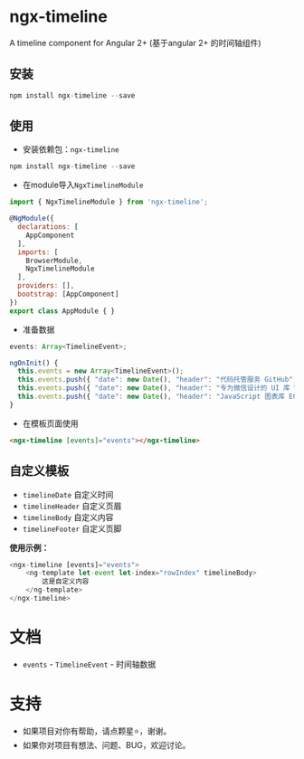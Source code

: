 # ngx-timeline
A timeline component for Angular 2+ (基于angular 2+ 的时间轴组件)

## 安装

```javascript
npm install ngx-timeline --save
```

## 使用
- 安装依赖包：`ngx-timeline`

```javascript
npm install ngx-timeline --save
```

- 在module导入`NgxTimelineModule`

```javascript
import { NgxTimelineModule } from 'ngx-timeline';

@NgModule({
  declarations: [
    AppComponent
  ],
  imports: [
    BrowserModule,
    NgxTimelineModule
  ],
  providers: [],
  bootstrap: [AppComponent]
})
export class AppModule { }
```

- 准备数据

```javascript
events: Array<TimelineEvent>;

ngOnInit() {
  this.events = new Array<TimelineEvent>();
  this.events.push({ "date": new Date(), "header": "代码托管服务 GitHub", "body": "GitHub可以托管各种git库，并提供一个web界面，但与其它像 SourceForge或Google Code这样的服务不同，GitHub的独特卖点在于从另外一个项目进行分支的简易性。为一个项目贡献代码非常简单：首先点击项目站点的“fork”的按 钮，然后将代码检出并将修改加入到刚才分出的代码库中，最后通过内建的“pull request”机制向项目负责人申请代码合并。", "icon": "fa-github" });
  this.events.push({ "date": new Date(), "header": "专为微信设计的 UI 库 WeUI", "body": "WeUI 是一套同微信原生视觉体验一致的基础样式库，为微信 Web 开发量身设计，可以令用户的使用感知更加统一。包含button、cell、dialog、toast、article、icon等各式元素。" });
  this.events.push({ "date": new Date(), "header": "JavaScript 图表库 ECharts", "body": "ECharts是一款由百度前端技术部开发的，基于Javascript的数据可视化图表库，提供直观，生动，可交互，可个性化定制的数据可视化图表。" });
}
```

- 在模板页面使用

```html
<ngx-timeline [events]="events"></ngx-timeline>
```

## 自定义模板
- `timelineDate` 自定义时间
- `timelineHeader` 自定义页眉
- `timelineBody` 自定义内容
- `timelineFooter` 自定义页脚

**使用示例：**

```javascript
<ngx-timeline [events]="events">
    <ng-template let-event let-index="rowIndex" timelineBody>
        这是自定义内容
    </ng-template>
</ngx-timeline>

```

# 文档
- `events` - `TimelineEvent` - 时间轴数据

# 支持

- 如果项目对你有帮助，请点颗星:star:，谢谢。
- 如果你对项目有想法、问题、BUG，欢迎讨论。